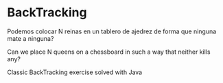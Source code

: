 # BackTracking

Podemos colocar N reinas en un tablero de ajedrez de forma que ninguna mate a ninguna?

Can we place N queens on a chessboard in such a way that neither kills any?

Classic BackTracking exercise solved with Java
